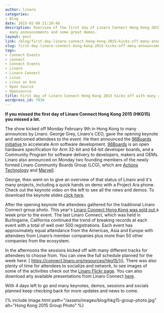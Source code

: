 ```yaml
---
author: linaro
categories:
- Blog
date: 2015-02-09 21:29:48
description: Overview of the first day of Linaro Connect Hong Kong 2015. There were
  many announcements and some great demos.
layout: post
link: /blog/first-day-linaro-connect-hong-kong-2015-kicks-off-many-announcements/
slug: first-day-linaro-connect-hong-kong-2015-kicks-off-many-announcements
tags:
- Connect Events
- connect
- Connect Events
- Linaro
- Linaro Connect
- Linux
- Linux on Arm
- Open Source
- Opensource
title: First day of Linaro Connect Hong Kong 2015 kicks off with many announcements
wordpress_id: 7938
---
```


**If you missed the first day of Linaro Connect Hong Kong 2015 (HKG15) you missed a lot.**

The show kicked off Monday February 9th in Hong Kong to many announces by Linaro. George Grey, Linaro's CEO, gave the opening keynote and welcomed attendees to the event. He then announced the [96Boards initiative ](/news/linaro-announces-96boards-initiative-accelerate-arm-software-development/)to accelerate Arm software development. [96Boards](https://www.96boards.org/) is an open hardware specification for Arm 32-bit and 64-bit developer boards, and a Community Program for software delivery to developers, makers and OEMs. Linaro also announced on Monday two founding members of the newly formed Linaro Community Boards Group (LCG), which are [Actions Technology](/news/linaro-announces-actions-technology-founding-member-linaro-community-boards-group/) and [Marvell](/news/linaro-announces-marvell-founding-member-linaro-community-boards-group/).

George, then went on to give an overview of that status of Linaro and it's many projects, including a quick hands on demo with a Project Ara phone. Check out the keynote video on the left to see all the news and demos. To download the keynote slides [click here](http://www.slideshare.net/linaroorg/hkg15-george-grey-keynote).

After the opening keynote the attendees gathered for the traditional Linaro Connect group photo. This year's [Linaro Connect Hong Kong was sold out ](/blog/linaro-connect-hong-kong-2015-sold/)a week prior to the event. The last Linaro Connect, which was held in Burlingame, California continued the trend of breaking records at each event with a total of well over 500 registrations. Each event has approximately equal attendance from the Americas, Asia and Europe with attendees from Linaro’s member companies plus more than 50 other companies from the ecosystem.

In the afternoons the sessions kicked off with many different tracks for attendees to choose from. You can view the full schedule planned for the week here: [ https://connect.linaro.org/resources/hkg15/](). There was also plenty of time for attendees to socialize and network, to see images of some of the activities check out the [Linaro Flickr page](https://www.flickr.com/photos/linaroorg/with/16477272811/). You can also download any available presentations from Linaro Connect [here](http://www.slideshare.net/linaroorg).

With 4 days left to go and many keynotes, demos, sessions and socials planned keep checking back for more updates and news to come.

{% include image.html path="/assets/images/blog/hkg15-group-photo.jpg" alt="Hong Kong 2015 Group Photo" %}
